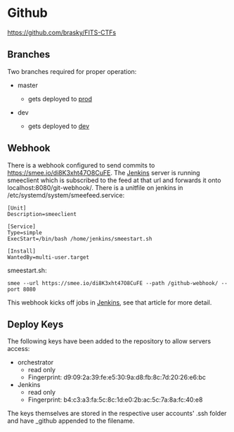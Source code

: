 # Github

https://github.com/brasky/FITS-CTFs

## Branches

Two branches required for proper operation:

- master
    - gets deployed to [prod](prod-server.md)

- dev
    - gets deployed to [dev](dev-server.md)

## Webhook

There is a webhook configured to send commits to https://smee.io/di8K3xht47O8CuFE. The [Jenkins](jenkins.md) server is running smeeclient which is subscribed to the feed at that url and forwards it onto localhost:8080/git-webhook/. There is a unitfile on jenkins in /etc/systemd/system/smeefeed.service:

```
[Unit]
Description=smeeclient

[Service]
Type=simple
ExecStart=/bin/bash /home/jenkins/smeestart.sh

[Install]
WantedBy=multi-user.target
```

smeestart.sh:
```
smee --url https://smee.io/di8K3xht47O8CuFE --path /github-webhook/ --port 8080
```

This webhook kicks off jobs in [Jenkins](jenkins.md), see that article for more detail.

## Deploy Keys

The following keys have been added to the repository to allow servers access:

- orchestrator
    - read only
    - Fingerprint: d9:09:2a:39:fe:e5:30:9a:d8:fb:8c:7d:20:26:e6:bc
- Jenkins
    - read only
    - Fingerprint: b4:c3:a3:fa:5c:8c:1d:e0:2b:ac:5c:7a:8a:fc:40:e8

The keys themselves are stored in the respective user accounts' .ssh folder and have _github appended to the filename.